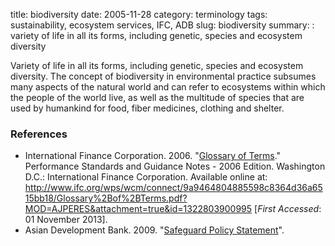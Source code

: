 title: biodiversity
date: 2005-11-28
category: terminology
tags: sustainability, ecosystem services, IFC, ADB
slug: biodiversity
summary: : variety of life in all its forms, including genetic, species and ecosystem diversity


<!--
summary: 
-->

Variety of life in all its forms, including genetic, species and ecosystem diversity. The concept of biodiversity in environmental practice subsumes many aspects of the natural world and can refer to ecosystems within which the people of the world live, as well as the multitude of species that are used by humankind for food, fiber medicines, clothing and shelter. 


<!--
 ADB: The variability among living organisms from all sources including, inter alia,
terrestrial, marine and other aquatic ecosystems and the ecological complexes of which they
are part; this includes diversity within species, between species and of ecosystems. 
-->

<!--
Annex 5: Glossary (Document B)

biodiversity: The number and variety and variability of organisms within a particular region or habitat, measurable as genetic diversity, species diversity, and ecological diversity.  Ecologically, wide biodiversity is conducive to the development of all species among the living organisms.

-->


### References

* International Finance Corporation. 2006. "[Glossary of Terms](http://www.ifc.org/wps/wcm/connect/9a9464804885598c8364d36a6515bb18/Glossary%2Bof%2BTerms.pdf?MOD=AJPERES&attachment=true&id=1322803900995)." Performance Standards and Guidance Notes - 2006 Edition. Washington D.C.: International Finance Corporation. Available online at: http://www.ifc.org/wps/wcm/connect/9a9464804885598c8364d36a6515bb18/Glossary%2Bof%2BTerms.pdf?MOD=AJPERES&attachment=true&id=1322803900995 [*First Accessed*: 01 November 2013].
* Asian Development Bank. 2009. "[Safeguard Policy Statement](http://www.adb.org/sites/default/files/institutional-document/32056/safeguard-policy-statement-june2009.pdf)".
